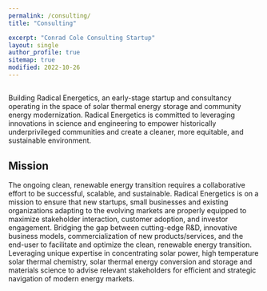 ```yaml
---
permalink: /consulting/
title: "Consulting"

excerpt: "Conrad Cole Consulting Startup"
layout: single
author_profile: true
sitemap: true
modified: 2022-10-26
---
```

## 
Building Radical Energetics, an early-stage startup and consultancy operating in the space of solar thermal energy storage and community energy modernization. 
Radical Energetics is committed to leveraging innovations in science and engineering to empower historically underprivileged communities and create a cleaner, more equitable, and sustainable environment.

## Mission
The ongoing clean, renewable energy transition requires a collaborative effort to be successful, scalable, and sustainable.
Radical Energetics is on a mission to ensure that new startups, small businesses and existing organizations adapting to the evolving markets are properly equipped to maximize stakeholder interaction, customer adoption, and investor engagement.
Bridging the gap between cutting-edge R&D, innovative business models, commercialization of new products/services, and the end-user to facilitate and optimize the clean, renewable energy transition.
Leveraging unique expertise in concentrating solar power, high temperature solar thermal chemistry, solar thermal energy conversion and storage and materials science to advise relevant stakeholders for efficient and strategic navigation of modern energy markets.

